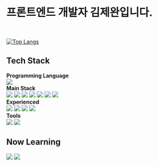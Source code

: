 # 프론트엔드 개발자 김제완입니다.
<br />
<div>
  
[![Top Langs](https://github-readme-stats.vercel.app/api/top-langs/?username=Jaekomplett&layout=compact)](https://github.com/anuraghazra/github-readme-stats)

<section>
  <h2> Tech Stack </h2>
  <div><b> Programming Language </b></div>
  <img src="https://img.shields.io/badge/Javascript-F7DF1E?style=flat-sqaure&logo=Javascript&logoColor=white"/>
  
  <div><b> Main Stack </b></div>
  <img src="https://img.shields.io/badge/react-%2320232a?style=flat-sqaure&logo=react&logoColor=%2361DAFB"/>
  <img src="https://img.shields.io/badge/Recoil-61DAFB?style=flat-sqaure&logo=react&logoColor=white"/>
  <img src="https://img.shields.io/badge/Redux-764ABC?style=flat-sqaure&logo=Redux&logoColor=white"/>
  <img src="https://img.shields.io/badge/HTML5-E34F26?style=flat-sqaure&logo=HTML5&logoColor=white"/>
  <img src="https://img.shields.io/badge/CSS-1572B6?style=fflat-sqaure&logo=css3&logoColor=white"/>
  <img src="https://img.shields.io/badge/styled_components-DB7093?style=flat-sqaure&logo=styled-components&logoColor=white"/>
  <img src="https://img.shields.io/badge/sass-FA8072?style=flat-sqaure&logo=sass&logoColor=white">
  
  <br />
  <div><b> Experienced </b></div>
  <img src="https://img.shields.io/badge/Node.js-339933?style=flat-sqaure&logo=Node.js&logoColor=white"/>
  <img src="https://img.shields.io/badge/MySQL-4479A1?style=flat-sqaure&logo=MySQL&logoColor=white"/>
  <img src="https://img.shields.io/badge/MongoDB-47A248?style=flat-sqaure&logo=MongoDB&logoColor=white"/>
  <img src="https://img.shields.io/badge/EC2 / S3 / RDS-232F3E?style=flat-sqaure&logo=AmazonAWS&logoColor=white"/>
  
  <br />
  <div><b> Tools </b></div>
  <img src="https://img.shields.io/badge/Git-F05032?style=flat-sqaure&logo=Git&logoColor=white"/>
  <img src="https://img.shields.io/badge/Figma-F24E1E?style=flat-sqaure&logo=Figma&logoColor=white"/>

<h2> Now Learning </h2>
  <p>
    <img src="https://img.shields.io/badge/Typescript-3178C6?style=flat-sqaure&logo=TypeScript&logoColor=white"/> 
    <img src="https://img.shields.io/badge/NestJS-E0234E?style=flat-sqaure&logo=NestJs&logoColor=white"/> 
    
    
  </p>
<section>
